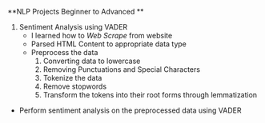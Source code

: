 **NLP Projects Beginner to Advanced **

1. Sentiment Analysis using VADER
   - I learned how to _Web Scrape_ from website
   - Parsed HTML Content to appropriate data type
   - Preprocess the data
       1. Converting data to lowercase
       2. Removing Punctuations and Special Characters
       3. Tokenize the data
       4. Remove stopwords
       5. Transform the tokens into their root forms through lemmatization
  - Perform sentiment analysis on the preprocessed data using VADER 
